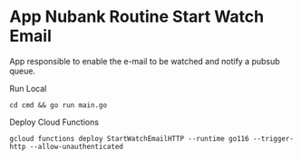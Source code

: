 # App Nubank Routine Start Watch Email

App responsible to enable the e-mail to be watched and notify a pubsub queue.

Run Local
```shell
cd cmd && go run main.go
```


Deploy Cloud Functions
```shell
gcloud functions deploy StartWatchEmailHTTP --runtime go116 --trigger-http --allow-unauthenticated
```